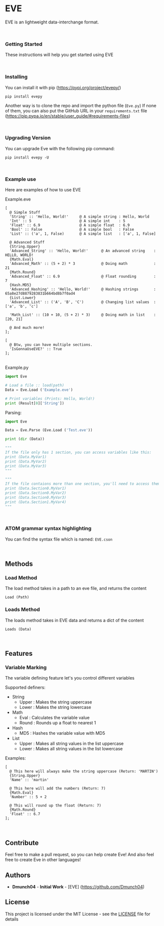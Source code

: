 # EVE

EVE is an lightweight data-interchange format.

<br>

### Getting Started

These instructions will help you get started using EVE

<br>

### Installing

You can install it with pip (https://pypi.org/project/evepy/)

```
pip install evepy
```

Another way is to clone the repo and import the python file (`Eve.py`)
If none of them, you can also put the GitHub URL in your `requirements.txt` file (https://pip.pypa.io/en/stable/user_guide/#requirements-files)

<br>

### Upgrading Version

You can upgrade Eve with the following pip command:

```
pip install evepy -U
```

<br>

### Example use

Here are examples of how to use EVE

Example.eve

```
[
  @ Simple Stuff
  'String' :: 'Hello, World!'     @ A simple string : Hello, World
  'Int' :: 5                      @ A simple int    : 5
  'Float' :: 6.9                  @ A simple float  : 6.9
  'Bool' :: False                 @ A simple bool   : False
  'List' :: ('a', 1, False)       @ A simple list   : ['a', 1, False]

  @ Advanced Stuff
  {String.Upper}
  'Advanced_String' :: 'Hello, World!'      @ An advanced string    : HELLO, WORLD!
  {Math.Eval}
  'Advanced_Math' :: (5 + 2) * 3            @ Doing math            : 21
  {Math.Round}
  'Advanced_Float' :: 6.9                   @ Float rounding        : 7
  {Hash.MD5}
  'Advanced_Hashing' :: 'Hello, World!'     @ Hashing strings       : 65a8e27d8879283831b664bd8b7f0ad4
  {List.Lower}
  'Advanced_List' :: ('A', 'B', 'C')        @ Changing list values  : ['a', 'b', 'c']

  'Math_List' :: (10 + 10, (5 + 2) * 3)     @ Doing math in list    : [20, 21]

  @ And much more!
];

[
  @ Btw, you can have multiple sections.
  'IsGonnaUseEVE?' :: True
];
```

<br>
Example.py

```py
import Eve

# Load a file :: load(path)
Data = Eve.Load ('Example.eve')

# Print variables (Prints: Hello, World!)
print (Result[0]['String'])
```

Parsing:
```py
import Eve

Data = Eve.Parse (Eve.Load ('Test.eve'))

print (dir (Data))

"""
If the file only has 1 section, you can access variables like this:
print (Data.MyVar1)
print (Data.MyVar2)
print (Data.MyVar3)
"""

"""
If the file contaions more than one section, you'll need to access them like this:
print (Data.Section0.MyVar1)
print (Data.Section0.MyVar2)
print (Data.Section0.MyVar3)
print (Data.Section1.MyVar4)
"""
```

<br>

### ATOM grammar syntax highlighting

You can find the syntax file which is named: `EVE.cson`

<br>

## Methods
### Load Method

The load method takes in a path to an eve file, and returns the content

```
Load (Path)
```

### Loads Method

The loads method takes in EVE data and returns a dict of the content

```
Loads (Data)
```

<br>

## Features
### Variable Marking

The variable defining feature let's you control different variables

Supported definers:
- String
  - Upper   : Makes the string uppercase
  - Lower   : Makes the string lowercase
- Math
  - Eval    : Calculates the variable value
  - Round   : Rounds up a float to nearest 1
- Hash
  - MD5     : Hashes the variable value with MD5
- List
  - Upper   : Makes all string values in the list uppercase
  - Lower   : Makes all string values in the list lowercase

Examples:

```
[
  @ This here will always make the string uppercase (Return: 'MARTIN')
  {String.Upper}
  'Name' :: 'martin'

  @ This here will add the numbers (Return: 7)
  {Math.Eval}
  'Number' :: 5 + 2

  @ This will round up the float (Return: 7)
  {Math.Round}
  'Float' :: 6.7
];
```

<br>

## Contribute

Feel free to make a pull request, so you can help create Eve!
And also feel free to create Eve in other languages!

## Authors

* **Dmunch04** - **Initial Work** - [EVE] (https://github.com/Dmunch04)

## License

This project is licensed under the MIT License - see the [LICENSE](LICENSE) file for details
